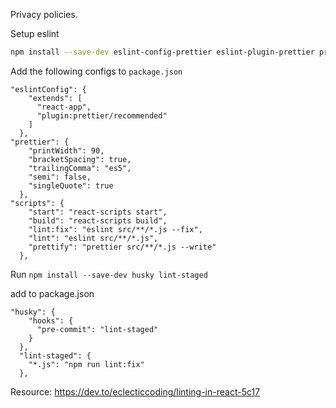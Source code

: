 Privacy policies.

Setup eslint 

```bash
npm install --save-dev eslint-config-prettier eslint-plugin-prettier prettier
```
Add the following configs to `package.json`

```
"eslintConfig": {
    "extends": [
      "react-app",
      "plugin:prettier/recommended"
    ]
  },
"prettier": {
    "printWidth": 90,
    "bracketSpacing": true,
    "trailingComma": "es5",
    "semi": false,
    "singleQuote": true
  },
"scripts": {
    "start": "react-scripts start",
    "build": "react-scripts build",
    "lint:fix": "eslint src/**/*.js --fix",
    "lint": "eslint src/**/*.js",
    "prettify": "prettier src/**/*.js --write"
  },
``` 

Run `npm install --save-dev husky lint-staged`

add to package.json

```
"husky": {
    "hooks": {
      "pre-commit": "lint-staged"
    }
  },
  "lint-staged": {
    "*.js": "npm run lint:fix"
  },
```


Resource:
https://dev.to/eclecticcoding/linting-in-react-5c17
